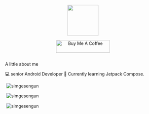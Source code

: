 

<p align="center"><img src="https://media.giphy.com/media/M9gbBd9nbDrOTu1Mqx/giphy.gif" width="100"/></p>
<p align="center">
</p>
<p align="center">
<a href="https://www.buymeacoffee.com/mohmmedayman" target="_blank"><img src="https://cdn.buymeacoffee.com/buttons/default-orange.png" alt="Buy Me A Coffee" height="41" width="174"></a>
</p>


<p align="center"><img src="https://komarev.com/ghpvc/?username=ma-dav" alt=""></p>
A little about me

💻 senior Android Developer 
💠 Currently learning Jetpack Compose. 
<p>&nbsp;<img align="center" src="https://github-readme-stats.vercel.app/api?username=ma-dav&theme=tokyonight&show_icons=true&locale=en" alt="simgesengun" /></p>
<p>&nbsp;<img align="center" src="http://github-readme-streak-stats.herokuapp.com?user=ma-dav&theme=ads-juicy-fresh" alt="simgesengun" /></p>
<p>&nbsp;<img align="center" src="https://github-readme-stats.vercel.app/api/top-langs/?username=ma-dav&layout=compact&theme=vision-friendly-dark" alt="simgesengun" /></p>

<!---
mohmmedayman-dev/mohmmedayman-dev is a ✨ special ✨ repository because its `README.md` (this file) appears on your GitHub profile.
You can click the Preview link to take a look at your changes.
--->

